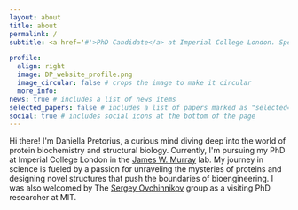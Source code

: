 ```yaml
---
layout: about
title: about
permalink: /
subtitle: <a href='#'>PhD Candidate</a> at Imperial College London. Specializing in protein biochemistry x AI.

profile:
  align: right
  image: DP_website_profile.png
  image_circular: false # crops the image to make it circular
  more_info: 
news: true # includes a list of news items
selected_papers: false # includes a list of papers marked as "selected={true}"
social: true # includes social icons at the bottom of the page
---
```


Hi there! I'm Daniella Pretorius, a curious mind diving deep into the world of protein biochemistry and structural biology. Currently, I'm pursuing my PhD at Imperial College London in the [James W. Murray](https://profiles.imperial.ac.uk/j.w.murray/about) lab. My journey in science is fueled by a passion for unraveling the mysteries of proteins and designing novel structures that push the boundaries of bioengineering. I was also welcomed by The [Sergey Ovchinnikov](https://www.solab.org/home) group as a visiting PhD researcher at MIT.

